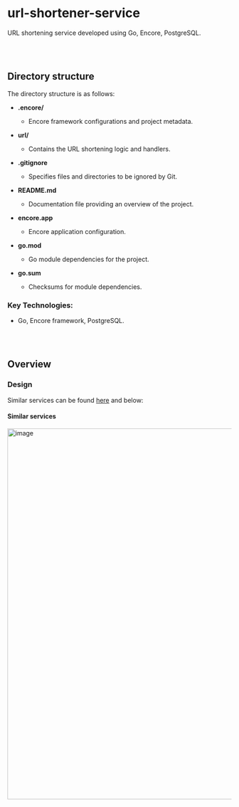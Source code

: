 # url-shortener-service

URL shortening service developed using Go, Encore, PostgreSQL.

<br/>
<br/>

## Directory structure

The directory structure is as follows:

- **.encore/**  
  - Encore framework configurations and project metadata.

- **url/**  
  - Contains the URL shortening logic and handlers.

- **.gitignore**  
  - Specifies files and directories to be ignored by Git.

- **README.md**  
  - Documentation file providing an overview of the project.

- **encore.app**  
  - Encore application configuration.

- **go.mod**  
  - Go module dependencies for the project.

- **go.sum**  
  - Checksums for module dependencies.

### Key Technologies:
- Go, Encore framework, PostgreSQL.

<br/>
<br/>

## Overview

### Design

Similar services can be found <a href="https://whimsical.com/web-microservices-6uqvwWZtcBFsNJB2hepGy1">here</a> and below:

#### Similar services

<img width="834" alt="image" src="https://github.com/user-attachments/assets/b54088e7-870c-46dd-9cf6-2e5ec27d9d5c">
